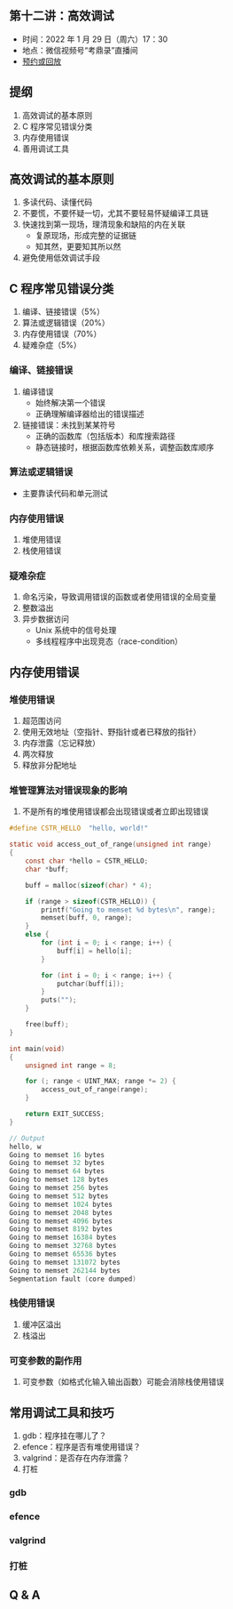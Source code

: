 ## 第十二讲：高效调试

- 时间：2022 年 1 月 29 日（周六）17：30
- 地点：微信视频号“考鼎录”直播间
- [预约或回放](#/grand-finale)

		
## 提纲

1. 高效调试的基本原则
1. C 程序常见错误分类
1. 内存使用错误
1. 善用调试工具

		
## 高效调试的基本原则

1. 多读代码、读懂代码
1. 不要慌，不要怀疑一切，尤其不要轻易怀疑编译工具链
1. 快速找到第一现场，理清现象和缺陷的内在关联
   - 复原现场，形成完整的证据链
   - 知其然，更要知其所以然
1. 避免使用低效调试手段

		
## C 程序常见错误分类

1. 编译、链接错误（5%）
1. 算法或逻辑错误（20%）
1. 内存使用错误（70%）
1. 疑难杂症（5%）

	
### 编译、链接错误

1. 编译错误
   - 始终解决第一个错误
   - 正确理解编译器给出的错误描述
1. 链接错误：未找到某某符号
   - 正确的函数库（包括版本）和库搜索路径
   - 静态链接时，根据函数库依赖关系，调整函数库顺序

	
### 算法或逻辑错误

- 主要靠读代码和单元测试

	
### 内存使用错误

1. 堆使用错误
1. 栈使用错误

	
### 疑难杂症

1. 命名污染，导致调用错误的函数或者使用错误的全局变量
1. 整数溢出
1. 异步数据访问
   - Unix 系统中的信号处理
   - 多线程程序中出现竞态（race-condition）

		
## 内存使用错误

	
### 堆使用错误

1) 超范围访问
2) 使用无效地址（空指针、野指针或者已释放的指针）
3) 内存泄露（忘记释放）
4) 两次释放
5) 释放非分配地址

	
### 堆管理算法对错误现象的影响

1. 不是所有的堆使用错误都会出现错误或者立即出现错误

```c
#define CSTR_HELLO  "hello, world!"

static void access_out_of_range(unsigned int range)
{
    const char *hello = CSTR_HELLO;
    char *buff;

    buff = malloc(sizeof(char) * 4);

    if (range > sizeof(CSTR_HELLO)) {
        printf("Going to memset %d bytes\n", range);
        memset(buff, 0, range);
    }
    else {
        for (int i = 0; i < range; i++) {
            buff[i] = hello[i];
        }

        for (int i = 0; i < range; i++) {
            putchar(buff[i]);
        }
        puts("");
    }

    free(buff);
}

int main(void)
{
    unsigned int range = 8;

    for (; range < UINT_MAX; range *= 2) {
        access_out_of_range(range);
    }

    return EXIT_SUCCESS;
}

// Output
hello, w
Going to memset 16 bytes
Going to memset 32 bytes
Going to memset 64 bytes
Going to memset 128 bytes
Going to memset 256 bytes
Going to memset 512 bytes
Going to memset 1024 bytes
Going to memset 2048 bytes
Going to memset 4096 bytes
Going to memset 8192 bytes
Going to memset 16384 bytes
Going to memset 32768 bytes
Going to memset 65536 bytes
Going to memset 131072 bytes
Going to memset 262144 bytes
Segmentation fault (core dumped)
```

	
### 栈使用错误

1) 缓冲区溢出
2) 栈溢出

	
### 可变参数的副作用

1. 可变参数（如格式化输入输出函数）可能会消除栈使用错误

		
## 常用调试工具和技巧

1. gdb：程序挂在哪儿了？
1. efence：程序是否有堆使用错误？
1. valgrind：是否存在内存泄露？
1. 打桩

	
### gdb

	
### efence

	
### valgrind

	
### 打桩

		
## Q & A

